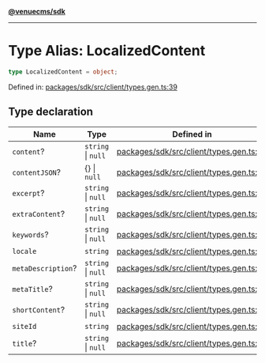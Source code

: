 [**@venuecms/sdk**](../Index.md)

***

# Type Alias: LocalizedContent

```ts
type LocalizedContent = object;
```

Defined in: [packages/sdk/src/client/types.gen.ts:39](https://github.com/venuecms/sdk/blob/bc8b8c4174423a3d8d92fe0cce4d46883acf7584/packages/sdk/src/client/types.gen.ts#L39)

## Type declaration

| Name | Type | Defined in |
| ------ | ------ | ------ |
| <a id="content"></a> `content`? | `string` \| `null` | [packages/sdk/src/client/types.gen.ts:43](https://github.com/venuecms/sdk/blob/bc8b8c4174423a3d8d92fe0cce4d46883acf7584/packages/sdk/src/client/types.gen.ts#L43) |
| <a id="contentjson"></a> `contentJSON`? | \{\} \| `null` | [packages/sdk/src/client/types.gen.ts:50](https://github.com/venuecms/sdk/blob/bc8b8c4174423a3d8d92fe0cce4d46883acf7584/packages/sdk/src/client/types.gen.ts#L50) |
| <a id="excerpt"></a> `excerpt`? | `string` \| `null` | [packages/sdk/src/client/types.gen.ts:46](https://github.com/venuecms/sdk/blob/bc8b8c4174423a3d8d92fe0cce4d46883acf7584/packages/sdk/src/client/types.gen.ts#L46) |
| <a id="extracontent"></a> `extraContent`? | `string` \| `null` | [packages/sdk/src/client/types.gen.ts:45](https://github.com/venuecms/sdk/blob/bc8b8c4174423a3d8d92fe0cce4d46883acf7584/packages/sdk/src/client/types.gen.ts#L45) |
| <a id="keywords"></a> `keywords`? | `string` \| `null` | [packages/sdk/src/client/types.gen.ts:49](https://github.com/venuecms/sdk/blob/bc8b8c4174423a3d8d92fe0cce4d46883acf7584/packages/sdk/src/client/types.gen.ts#L49) |
| <a id="locale"></a> `locale` | `string` | [packages/sdk/src/client/types.gen.ts:41](https://github.com/venuecms/sdk/blob/bc8b8c4174423a3d8d92fe0cce4d46883acf7584/packages/sdk/src/client/types.gen.ts#L41) |
| <a id="metadescription"></a> `metaDescription`? | `string` \| `null` | [packages/sdk/src/client/types.gen.ts:48](https://github.com/venuecms/sdk/blob/bc8b8c4174423a3d8d92fe0cce4d46883acf7584/packages/sdk/src/client/types.gen.ts#L48) |
| <a id="metatitle"></a> `metaTitle`? | `string` \| `null` | [packages/sdk/src/client/types.gen.ts:47](https://github.com/venuecms/sdk/blob/bc8b8c4174423a3d8d92fe0cce4d46883acf7584/packages/sdk/src/client/types.gen.ts#L47) |
| <a id="shortcontent"></a> `shortContent`? | `string` \| `null` | [packages/sdk/src/client/types.gen.ts:44](https://github.com/venuecms/sdk/blob/bc8b8c4174423a3d8d92fe0cce4d46883acf7584/packages/sdk/src/client/types.gen.ts#L44) |
| <a id="siteid"></a> `siteId` | `string` | [packages/sdk/src/client/types.gen.ts:40](https://github.com/venuecms/sdk/blob/bc8b8c4174423a3d8d92fe0cce4d46883acf7584/packages/sdk/src/client/types.gen.ts#L40) |
| <a id="title"></a> `title`? | `string` \| `null` | [packages/sdk/src/client/types.gen.ts:42](https://github.com/venuecms/sdk/blob/bc8b8c4174423a3d8d92fe0cce4d46883acf7584/packages/sdk/src/client/types.gen.ts#L42) |
